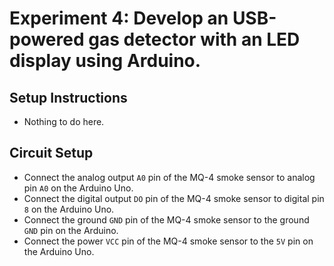 # Experiment 4: Develop an USB-powered gas detector with an LED display using Arduino.

## Setup Instructions
- Nothing to do here.


## Circuit Setup
- Connect the analog output `A0` pin of the MQ-4 smoke sensor to analog pin `A0` on the Arduino Uno.
- Connect the digital output `DO` pin of the MQ-4 smoke sensor to digital pin `8` on the Arduino Uno.
- Connect the ground `GND` pin of the MQ-4 smoke sensor to the ground `GND` pin on the Arduino.
- Connect the power `VCC` pin of the MQ-4 smoke sensor to the `5V` pin on the Arduino Uno.